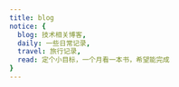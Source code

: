 ```yaml
---
title: blog
notice: {
  blog: 技术相关博客,
  daily: 一些日常记录,
  travel: 旅行记录,
  read: 定个小目标，一个月看一本书，希望能完成
}
---
```


<ListTags />

<ListPosts type="blog" />
